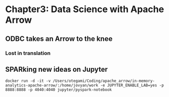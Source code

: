 # Chapter3: Data Science with Apache Arrow

## ODBC takes an Arrow to the knee

### Lost in translation

## SPARking new ideas on Jupyter

```
docker run -d -it -v /Users/otegami/Coding/apache_arrow/in-memory-analytics-apache-arrow/:/home/jovyan/work -e JUPYTER_ENABLE_LAB=yes -p 8888:8888 -p 4040:4040 jupyter/pyspark-notebook
```
